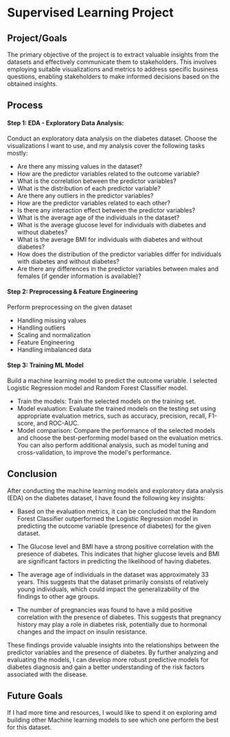 # Supervised Learning Project

## Project/Goals

The primary objective of the project is to extract valuable insights from the datasets and effectively communicate them to stakeholders. This involves employing suitable visualizations and metrics to address specific business questions, enabling stakeholders to make informed decisions based on the obtained insights.

## Process

#### Step 1: EDA - Exploratory Data Analysis:
Conduct an exploratory data analysis on the diabetes dataset. Choose the visualizations I want to use, and my analysis cover the following tasks mostly:

- Are there any missing values in the dataset?
- How are the predictor variables related to the outcome variable?
- What is the correlation between the predictor variables?
- What is the distribution of each predictor variable?
- Are there any outliers in the predictor variables?
- How are the predictor variables related to each other?
- Is there any interaction effect between the predictor variables?
- What is the average age of the individuals in the dataset?
- What is the average glucose level for individuals with diabetes and without diabetes?
- What is the average BMI for individuals with diabetes and without diabetes?
- How does the distribution of the predictor variables differ for individuals with diabetes and without diabetes?
- Are there any differences in the predictor variables between males and females (if gender information is available)?

#### Step 2: Preprocessing & Feature Engineering
Perform preprocessing on the given dataset
- Handling missing values
- Handling outliers
- Scaling and normalization
- Feature Engineering
- Handling imbalanced data

#### Step 3: Training ML Model
Build a machine learning model to predict the outcome variable. I selected Logistic Regression model and Random Forest Classifier model.

- Train the models: Train the selected models on the training set.
- Model evaluation: Evaluate the trained models on the testing set using appropriate evaluation metrics, such as accuracy, precision, recall, F1-score, and ROC-AUC.
- Model comparison: Compare the performance of the selected models and choose the best-performing model based on the evaluation metrics. You can also perform additional analysis, such as model tuning and cross-validation, to improve the model's performance.

## Conclusion
After conducting the machine learning models and exploratory data analysis (EDA) on the diabetes dataset, I have found the following key insights:

- Based on the evaluation metrics, it can be concluded that the Random Forest Classifier outperformed the Logistic Regression model in predicting the outcome variable (presence of diabetes) for the given dataset. 

- The Glucose level and BMI have a strong positive correlation with the presence of diabetes. This indicates that higher glucose levels and BMI are significant factors in predicting the likelihood of having diabetes.

- The average age of individuals in the dataset was approximately 33 years. This suggests that the dataset primarily consists of relatively young individuals, which could impact the generalizability of the findings to other age groups.

- The number of pregnancies was found to have a mild positive correlation with the presence of diabetes. This suggests that pregnancy history may play a role in diabetes risk, potentially due to hormonal changes and the impact on insulin resistance.

These findings provide valuable insights into the relationships between the predictor variables and the presence of diabetes. By further analyzing and evaluating the models, I can develop more robust predictive models for diabetes diagnosis and gain a better understanding of the risk factors associated with the disease.

## Future Goals
If I had more time and resources, I would like to spend it on exploring amd building other Machine learning models to see which one perform the best for this dataset.